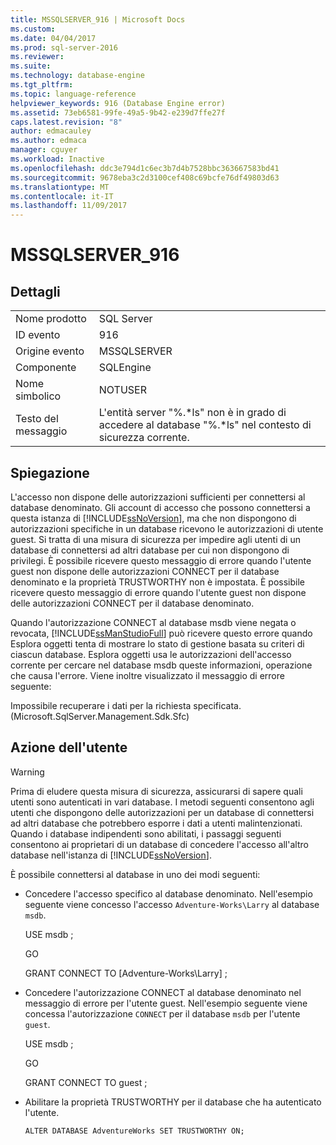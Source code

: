 ```yaml
---
title: MSSQLSERVER_916 | Microsoft Docs
ms.custom: 
ms.date: 04/04/2017
ms.prod: sql-server-2016
ms.reviewer: 
ms.suite: 
ms.technology: database-engine
ms.tgt_pltfrm: 
ms.topic: language-reference
helpviewer_keywords: 916 (Database Engine error)
ms.assetid: 73eb6581-99fe-49a5-9b42-e239d7ffe27f
caps.latest.revision: "8"
author: edmacauley
ms.author: edmaca
manager: cguyer
ms.workload: Inactive
ms.openlocfilehash: ddc3e794d1c6ec3b7d4b7528bbc363667583bd41
ms.sourcegitcommit: 9678eba3c2d3100cef408c69bcfe76df49803d63
ms.translationtype: MT
ms.contentlocale: it-IT
ms.lasthandoff: 11/09/2017
---
```

# <a name="mssqlserver916"></a>MSSQLSERVER_916
  
## <a name="details"></a>Dettagli  
  
|||  
|-|-|  
|Nome prodotto|SQL Server|  
|ID evento|916|  
|Origine evento|MSSQLSERVER|  
|Componente|SQLEngine|  
|Nome simbolico|NOTUSER|  
|Testo del messaggio|L'entità server "%.*ls" non è in grado di accedere al database "%.\*ls" nel contesto di sicurezza corrente.|  
  
## <a name="explanation"></a>Spiegazione  
L'accesso non dispone delle autorizzazioni sufficienti per connettersi al database denominato. Gli account di accesso che possono connettersi a questa istanza di [!INCLUDE[ssNoVersion](../../includes/ssnoversion-md.md)], ma che non dispongono di autorizzazioni specifiche in un database ricevono le autorizzazioni di utente guest. Si tratta di una misura di sicurezza per impedire agli utenti di un database di connettersi ad altri database per cui non dispongono di privilegi. È possibile ricevere questo messaggio di errore quando l'utente guest non dispone delle autorizzazioni CONNECT per il database denominato e la proprietà TRUSTWORTHY non è impostata. È possibile ricevere questo messaggio di errore quando l'utente guest non dispone delle autorizzazioni CONNECT per il database denominato.  
  
Quando l'autorizzazione CONNECT al database msdb viene negata o revocata, [!INCLUDE[ssManStudioFull](../../includes/ssmanstudiofull-md.md)] può ricevere questo errore quando Esplora oggetti tenta di mostrare lo stato di gestione basata su criteri di ciascun database. Esplora oggetti usa le autorizzazioni dell'accesso corrente per cercare nel database msdb queste informazioni, operazione che causa l'errore. Viene inoltre visualizzato il messaggio di errore seguente:  
  
Impossibile recuperare i dati per la richiesta specificata. (Microsoft.SqlServer.Management.Sdk.Sfc)  
  
## <a name="user-action"></a>Azione dell'utente  
  
> [!WARNING]  
> Prima di eludere questa misura di sicurezza, assicurarsi di sapere quali utenti sono autenticati in vari database. I metodi seguenti consentono agli utenti che dispongono delle autorizzazioni per un database di connettersi ad altri database che potrebbero esporre i dati a utenti malintenzionati. Quando i database indipendenti sono abilitati, i passaggi seguenti consentono ai proprietari di un database di concedere l'accesso all'altro database nell'istanza di [!INCLUDE[ssNoVersion](../../includes/ssnoversion-md.md)].  
  
È possibile connettersi al database in uno dei modi seguenti:  
  
-   Concedere l'accesso specifico al database denominato. Nell'esempio seguente viene concesso l'accesso `Adventure-Works\Larry` al database `msdb`.  
  
    USE msdb ;  
  
    GO  
  
    GRANT CONNECT TO [Adventure-Works\Larry] ;  
  
-   Concedere l'autorizzazione CONNECT al database denominato nel messaggio di errore per l'utente guest. Nell'esempio seguente viene concessa l'autorizzazione `CONNECT` per il database `msdb` per l'utente `guest`.  
  
    USE msdb ;  
  
    GO  
  
    GRANT CONNECT TO guest ;  
  
-   Abilitare la proprietà TRUSTWORTHY per il database che ha autenticato l'utente.  
  
    `ALTER DATABASE AdventureWorks SET TRUSTWORTHY ON;`  
  
